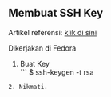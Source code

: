 ## Membuat SSH Key

Artikel referensi: <a href="https://www.digitalocean.com/community/tutorials/how-to-set-up-ssh-keys--2" target="_blank">klik di sini</a>

Dikerjakan di Fedora


1. Buat Key <br>```
$ ssh-keygen -t rsa
```
2. Nikmati.

